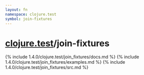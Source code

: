 ```yaml
---
layout: fn
namespace: clojure.test
symbol: join-fixtures
---
```


# [clojure.test](../)/join-fixtures

{% include 1.4.0/clojure.test/join_fixtures/docs.md %}
{% include 1.4.0/clojure.test/join_fixtures/examples.md %}
{% include 1.4.0/clojure.test/join_fixtures/src.md %}


